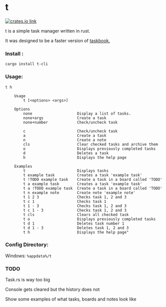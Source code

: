 # t

[<img src="https://img.shields.io/crates/v/t-cli.svg?style=flat-square" alt="crates.io link">](https://crates.io/crates/t-cli)

t is a simple task manager written in rust.

It was designed to be a faster version of [taskbook.](https://github.com/klaussinani/taskbook)

### Install :

```
cargo install t-cli
```

### Usage:

```
t h

    Usage
        t [<options> <args>] 

    Options
        none                    Display a list of tasks.
        none+args               Create a task
        none+number             Check/uncheck task

        c                       Check/uncheck task
        a                       Create a task
        n                       Create a note
        cls                     Clear checked tasks and archive them
        o                       Displays previously completed tasks
        d                       Deletes a task
        h                       Displays the help page

    Examples                     
        t                       Displays tasks
        t example task          Creates a task 'example task'
        t !TODO example task    Create a task in a board called 'TODO'        
        t a example task        Creates a task 'example task'
        t a !TODO example task  Create a task in a board called 'TODO'        
        t n example note        Create note 'example note'
        t 1 2 3                 Checks task 1, 2 and 3
        t c 1                   Checks task 1
        t 1 - 3                 Checks task 1, 2 and 3
        t c 1 - 3               Checks task 1, 2 and 3
        t cls                   Clears all checked task
        t o                     Displays previously completed tasks
        t d 1                   Deletes task number 1
        t d 1 - 3               Deletes task 1, 2 and 3
        t h                     Displays the help page"

```

### Config Directory:

Windows: `%appdata%/t`

### TODO

Task.rs is way too big

Console gets cleared but the history does not

Show some examples of what tasks, boards and notes look like